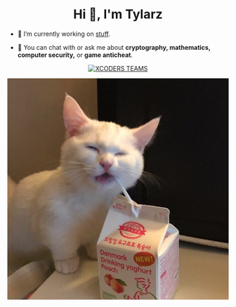 <h1 align="center">Hi 👋, I'm Tylarz</h1>

- 🔭 I’m currently working on [stuff](https://tylarz.net/stuff).

- 💬 You can chat with or ask me about **cryptography, mathematics, computer security,** or **game anticheat**.

<p align="center">
<a target="_blank" href="https://github.com/xcoders-teams/"><img alt="XCODERS TEAMS" src="https://img.shields.io/badge/XCODERS TEAMS%20-%23121011.svg?&style=for-the-badge&logo=ubuntu&logoColor=white"></a>
</p>

![Yogurt Cat](./yogurtcat.png)
